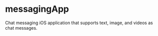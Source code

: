 # messagingApp
Chat messaging iOS application that supports text, image, and videos as chat messages.
